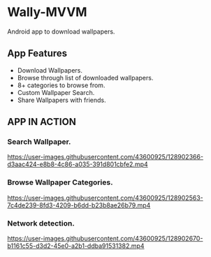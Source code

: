 # Wally-MVVM
Android app to download wallpapers.

## App Features
- Download Wallpapers.
- Browse through list of downloaded wallpapers.
- 8+ categories to browse from.
- Custom Wallpaper Search.
- Share Wallpapers with friends.

## APP IN ACTION

### Search Wallpaper.

https://user-images.githubusercontent.com/43600925/128902366-d3aac424-e8b8-4c86-a035-391d801cbfe2.mp4

### Browse Wallpaper Categories.

https://user-images.githubusercontent.com/43600925/128902563-7c4de239-8fd3-4209-b6dd-b23b8ae26b79.mp4


### Network detection.

https://user-images.githubusercontent.com/43600925/128902670-b1161c55-d3d2-45e0-a2b1-ddba91531382.mp4


